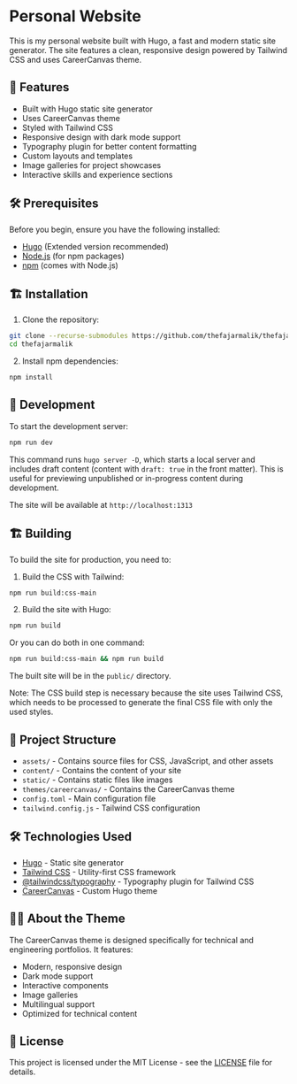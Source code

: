 # Personal Website

This is my personal website built with Hugo, a fast and modern static site generator. The site features a clean, responsive design powered by Tailwind CSS and uses CareerCanvas theme.

## 🚀 Features

- Built with Hugo static site generator
- Uses CareerCanvas theme
- Styled with Tailwind CSS
- Responsive design with dark mode support
- Typography plugin for better content formatting
- Custom layouts and templates
- Image galleries for project showcases
- Interactive skills and experience sections

## 🛠️ Prerequisites

Before you begin, ensure you have the following installed:
- [Hugo](https://gohugo.io/installation/) (Extended version recommended)
- [Node.js](https://nodejs.org/) (for npm packages)
- [npm](https://www.npmjs.com/) (comes with Node.js)

## 🏗️ Installation

1. Clone the repository:
```bash
git clone --recurse-submodules https://github.com/thefajarmalik/thefajarmalik.git
cd thefajarmalik
```

2. Install npm dependencies:
```bash
npm install
```

## 🚀 Development

To start the development server:

```bash
npm run dev
```

This command runs `hugo server -D`, which starts a local server and includes draft content (content with `draft: true` in the front matter). This is useful for previewing unpublished or in-progress content during development.

The site will be available at `http://localhost:1313`

## 🏗️ Building

To build the site for production, you need to:

1. Build the CSS with Tailwind:
```bash
npm run build:css-main
```

2. Build the site with Hugo:
```bash
npm run build
```

Or you can do both in one command:
```bash
npm run build:css-main && npm run build
```

The built site will be in the `public/` directory.

Note: The CSS build step is necessary because the site uses Tailwind CSS, which needs to be processed to generate the final CSS file with only the used styles.

## 📁 Project Structure

- `assets/` - Contains source files for CSS, JavaScript, and other assets
- `content/` - Contains the content of your site
- `static/` - Contains static files like images
- `themes/careercanvas/` - Contains the CareerCanvas theme
- `config.toml` - Main configuration file
- `tailwind.config.js` - Tailwind CSS configuration

## 🛠️ Technologies Used

- [Hugo](https://gohugo.io/) - Static site generator
- [Tailwind CSS](https://tailwindcss.com/) - Utility-first CSS framework
- [@tailwindcss/typography](https://tailwindcss.com/docs/typography-plugin) - Typography plugin for Tailwind CSS
- [CareerCanvas](https://github.com/felipecordero/careercanvas) - Custom Hugo theme

## 👨‍💻 About the Theme

The CareerCanvas theme is designed specifically for technical and engineering portfolios. It features:
- Modern, responsive design
- Dark mode support
- Interactive components
- Image galleries
- Multilingual support
- Optimized for technical content

## 📝 License

This project is licensed under the MIT License - see the [LICENSE](LICENSE) file for details.